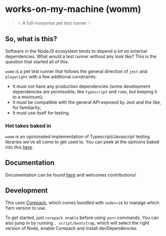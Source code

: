 # works-on-my-machine (womm)

> ✨ A full-nonsense pet test runner ✨

## So, what is this?

Software in the NodeJS ecosystem tends to depend  _a lot_ on external dependencies. What would a test runner without any
look like? This is the question that started all of this.

`womm` is a pet test runner that follows the general direction of `jest` and `playwright` with a few additional
constraints:

- It must not have any production dependencies (some development dependencies are permissible, like `typescript` and
  `rome`, but keeping it to a minimum);
- It must be compatible with the general API exposed by Jest and the like, for familiarity;
- It must use itself for testing.

### Hot takes baked in

`womm` is an opinionated implementation of Typescript/Javascript testing libraries we've all come to get used to. You
can peek at the opinions baked into this [here](./DESIGN_DECISIONS.md).

## Documentation

Documentation can be found [here](./docs/INDEX.md) and welcomes contributions!

## Development

This uses [Corepack](https://github.com/nodejs/corepack), which comes bundled with `node>=16` to manage which Yarn version to use.

To get started, just `corepack enable` before using `yarn` commands. You can also jump in by running `.
script/bootstrap`, which will select the right version of Node, enable Corepack and install devDependencies.
